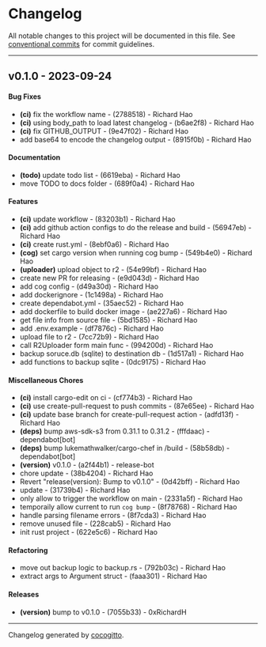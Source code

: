 # Changelog
All notable changes to this project will be documented in this file. See [conventional commits](https://www.conventionalcommits.org/) for commit guidelines.

- - -
## v0.1.0 - 2023-09-24
#### Bug Fixes
- **(ci)** fix the workflow name - (2788518) - Richard Hao
- **(ci)** using body_path to load latest changelog - (b6ae2f8) - Richard Hao
- **(ci)** fix GITHUB_OUTPUT - (9e47f02) - Richard Hao
- add base64 to encode the changelog output - (8915f0b) - Richard Hao
#### Documentation
- **(todo)** update todo list - (6619eba) - Richard Hao
- move TODO to docs folder - (689f0a4) - Richard Hao
#### Features
- **(ci)** update workflow - (83203b1) - Richard Hao
- **(ci)** add github action configs to do the release and build - (56947eb) - Richard Hao
- **(ci)** create rust.yml - (8ebf0a6) - Richard Hao
- **(cog)** set cargo version when running cog bump - (549b4e0) - Richard Hao
- **(uploader)** upload object to r2 - (54e99bf) - Richard Hao
- create new PR for releasing - (e9d043d) - Richard Hao
- add cog config - (d49a30d) - Richard Hao
- add dockerignore - (1c1498a) - Richard Hao
- create dependabot.yml - (35aec52) - Richard Hao
- add dockerfile to build docker image - (ae227a6) - Richard Hao
- get file info from source file - (5bd1585) - Richard Hao
- add .env.example - (df7876c) - Richard Hao
- upload file to r2 - (7cc72b9) - Richard Hao
- call R2Uploader form main func - (994200d) - Richard Hao
- backup soruce.db (sqlite) to destination db - (1d517a1) - Richard Hao
- add functions to backup sqlite - (0dc9175) - Richard Hao
#### Miscellaneous Chores
- **(ci)** install cargo-edit on ci - (cf774b3) - Richard Hao
- **(ci)** use create-pull-request to push commits - (87e65ee) - Richard Hao
- **(ci)** update base branch for create-pull-request action - (adfd13f) - Richard Hao
- **(deps)** bump aws-sdk-s3 from 0.31.1 to 0.31.2 - (fffdaac) - dependabot[bot]
- **(deps)** bump lukemathwalker/cargo-chef in /build - (58b58db) - dependabot[bot]
- **(version)** v0.1.0 - (a2f44b1) - release-bot
- chore update - (38b4204) - Richard Hao
- Revert "release(version): Bump to v0.1.0" - (0d42bff) - Richard Hao
- update - (31739b4) - Richard Hao
- only allow to trigger the workflow on main - (2331a5f) - Richard Hao
- temporaily allow current to run `cog bump` - (8f78768) - Richard Hao
- handle parsing filename errors - (8f7cda3) - Richard Hao
- remove unused file - (228cab5) - Richard Hao
- init rust project - (622e5c6) - Richard Hao
#### Refactoring
- move out backup logic to backup.rs - (792b03c) - Richard Hao
- extract args to Argument struct - (faaa301) - Richard Hao
#### Releases
- **(version)** bump to v0.1.0 - (7055b33) - 0xRichardH

- - -

Changelog generated by [cocogitto](https://github.com/cocogitto/cocogitto).